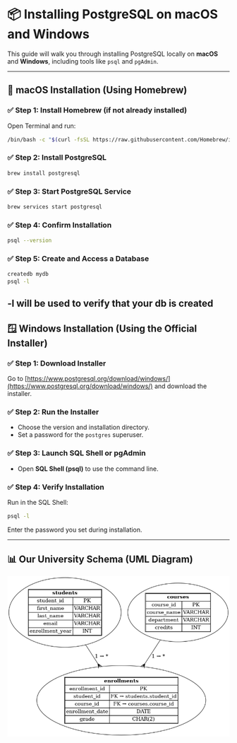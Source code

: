 
# 📦 Installing PostgreSQL on macOS and Windows

This guide will walk you through installing PostgreSQL locally on **macOS** and **Windows**, including tools like `psql` and `pgAdmin`.

---

## 🍏 macOS Installation (Using Homebrew)

### ✅ Step 1: Install Homebrew (if not already installed)

Open Terminal and run:
```bash
/bin/bash -c "$(curl -fsSL https://raw.githubusercontent.com/Homebrew/install/HEAD/install.sh)"
```

### ✅ Step 2: Install PostgreSQL
```bash
brew install postgresql
```

### ✅ Step 3: Start PostgreSQL Service
```bash
brew services start postgresql
```

### ✅ Step 4: Confirm Installation
```bash
psql --version
```

### ✅ Step 5: Create and Access a Database
```bash
createdb mydb
psql -l
```
-l will be used to verify that your db is created
---

## 🪟 Windows Installation (Using the Official Installer)

### ✅ Step 1: Download Installer
Go to [https://www.postgresql.org/download/windows/](https://www.postgresql.org/download/windows/) and download the installer.

### ✅ Step 2: Run the Installer

- Choose the version and installation directory.
- Set a password for the `postgres` superuser.

### ✅ Step 3: Launch SQL Shell or pgAdmin

- Open **SQL Shell (psql)** to use the command line.

### ✅ Step 4: Verify Installation
Run in the SQL Shell:
```bash
psql -l
```
Enter the password you set during installation.

---

## 📊 Our University Schema (UML Diagram)

![University Schema UML](./university_schema_uml_fixed.png)


